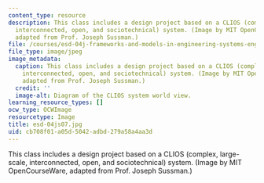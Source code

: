 ```yaml
---
content_type: resource
description: This class includes a design project based on a CLIOS (complex, large-scale,
  interconnected, open, and sociotechnical) system. (Image by MIT OpenCourseWare,
  adapted from Prof. Joseph Sussman.)
file: /courses/esd-04j-frameworks-and-models-in-engineering-systems-engineering-system-design-spring-2007/cb708f01a05d5042adbd279a58a4aa3d_esd-04js07.jpg
file_type: image/jpeg
image_metadata:
  caption: This class includes a design project based on a CLIOS (complex, large-scale,
    interconnected, open, and sociotechnical) system. (Image by MIT OpenCourseWare,
    adapted from Prof. Joseph Sussman.)
  credit: ''
  image-alt: Diagram of the CLIOS system world view.
learning_resource_types: []
ocw_type: OCWImage
resourcetype: Image
title: esd-04js07.jpg
uid: cb708f01-a05d-5042-adbd-279a58a4aa3d
---
```

This class includes a design project based on a CLIOS (complex, large-scale, interconnected, open, and sociotechnical) system. (Image by MIT OpenCourseWare, adapted from Prof. Joseph Sussman.)

